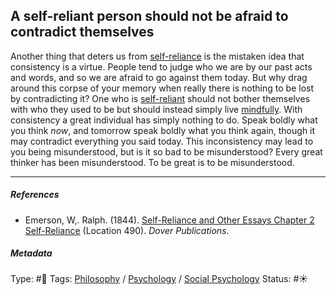 ## A self-reliant person should not be afraid to contradict themselves

Another thing that deters us from [self-reliance](Self-reliance.md) is the mistaken idea that consistency is a virtue. People tend to judge who we are by our past acts and words, and so we are afraid to go against them today. But why drag around this corpse of your memory when really there is nothing to be lost by contradicting it? One who is [self-reliant](Self-reliance.md) should not bother themselves with who they used to be but should instead simply live [mindfully](Mindfulness.md). With consistency a great individual has simply nothing to do. Speak boldly what you think *now*, and tomorrow speak boldly what you think again, though it may contradict everything you said today. This inconsistency may lead to you being misunderstood, but is it so bad to be misunderstood? Every great thinker has been misunderstood. To be great is to be misunderstood.

---

##### References

* Emerson, W,. Ralph. (1844). [Self-Reliance and Other Essays Chapter 2 Self-Reliance](Self-Reliance%20and%20Other%20Essays%20Chapter%202%20Self-Reliance.md) (Location 490). *Dover Publications*.

##### Metadata

Type: #🔴 
Tags: [Philosophy](Philosophy.md) / [Psychology](Psychology.md) / [Social Psychology](Social%20Psychology.md) 
Status: #☀️ 
